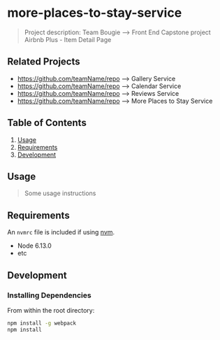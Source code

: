 # more-places-to-stay-service

> Project description:
  Team Bougie --> Front End Capstone project
  Airbnb Plus - Item Detail Page

## Related Projects

  - https://github.com/teamName/repo --> Gallery Service
  - https://github.com/teamName/repo --> Calendar Service
  - https://github.com/teamName/repo --> Reviews Service
  - https://github.com/teamName/repo --> More Places to Stay Service

## Table of Contents

1. [Usage](#Usage)
1. [Requirements](#requirements)
1. [Development](#development)

## Usage

> Some usage instructions

## Requirements

An `nvmrc` file is included if using [nvm](https://github.com/creationix/nvm).

- Node 6.13.0
- etc

## Development

### Installing Dependencies

From within the root directory:

```sh
npm install -g webpack
npm install
```

